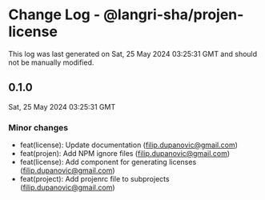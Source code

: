 # Change Log - @langri-sha/projen-license

This log was last generated on Sat, 25 May 2024 03:25:31 GMT and should not be manually modified.

<!-- Start content -->

## 0.1.0

Sat, 25 May 2024 03:25:31 GMT

### Minor changes

- feat(license): Update documentation (filip.dupanovic@gmail.com)
- feat(projen): Add NPM ignore files (filip.dupanovic@gmail.com)
- feat(license): Add component for generating licenses (filip.dupanovic@gmail.com)
- feat(project): Add projenrc file to subprojects (filip.dupanovic@gmail.com)
